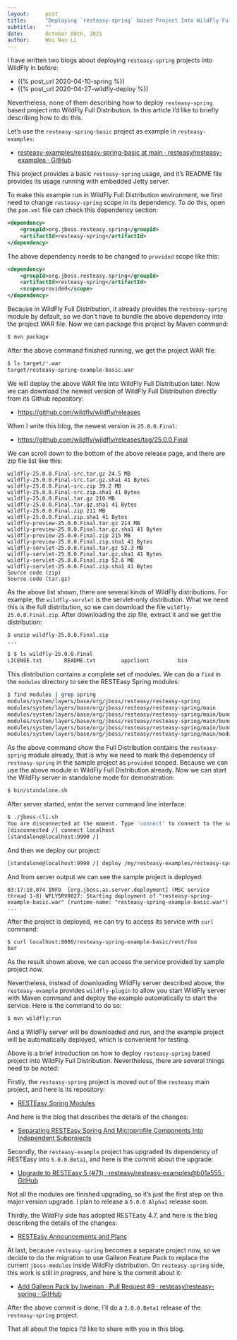 ```yaml
---
layout:     post
title:      "Deploying `resteasy-spring` based Project Into WildFly Full Distribution"
subtitle:   ""
date:       October 08th, 2021
author:     Wei Nan Li
---
```


I have written two blogs about deploying `resteasy-spring` projects into WildFly in before:

- ({% post_url 2020-04-10-spring %})
- ({% post_url 2020-04-27-wildfly-deploy %})

Nevertheless, none of them describing how to deploy `resteasy-spring` based project into WildFly Full Distribution. In this article I’d like to briefly describing how to do this.

Let’s use the `resteasy-spring-basic` project as example in `resteasy-examples`:

- [resteasy-examples/resteasy-spring-basic at main · resteasy/resteasy-examples · GitHub](https://github.com/resteasy/resteasy-examples/tree/main/resteasy-spring-basic)

This project provides a basic `resteasy-spring` usage, and it’s README file provides its usage running with embedded Jetty server.

To make this example run in WildFly Full Distribution environment, we first need to change `resteasy-spring` scope in its dependency. To do this, open the `pom.xml` file can check this dependency section:

```xml
<dependency>
    <groupId>org.jboss.resteasy.spring</groupId>
    <artifactId>resteasy-spring</artifactId>
</dependency>
```

The above dependency needs to be changed to `provided` scope like this:

```xml
<dependency>
    <groupId>org.jboss.resteasy.spring</groupId>
    <artifactId>resteasy-spring</artifactId>
    <scope>provided</scope>
</dependency>
```

Because in WildFly Full Distribution, it already provides the `resteasy-spring` module by default, so we don’t have to bundle the above dependency into the project WAR file. Now we can package this project by Maven command:

```bash
$ mvn package
```

After the above command finished running, we get the project WAR file:

```bash
$ ls target/*.war
target/resteasy-spring-example-basic.war
```

We will deploy the above WAR file into WildFly Full Distribution later. Now we can download the newest version of WildFly Full Distribution directly from its Github repository:

- https://github.com/wildfly/wildfly/releases

When I write this blog, the newest version is `25.0.0.Final`:

- https://github.com/wildfly/wildfly/releases/tag/25.0.0.Final

We can scroll down to the bottom of the above release page, and there are zip file list like this:

```
wildfly-25.0.0.Final-src.tar.gz 24.5 MB
wildfly-25.0.0.Final-src.tar.gz.sha1 41 Bytes
wildfly-25.0.0.Final-src.zip 39.2 MB
wildfly-25.0.0.Final-src.zip.sha1 41 Bytes
wildfly-25.0.0.Final.tar.gz 210 MB
wildfly-25.0.0.Final.tar.gz.sha1 41 Bytes
wildfly-25.0.0.Final.zip 211 MB
wildfly-25.0.0.Final.zip.sha1 41 Bytes
wildfly-preview-25.0.0.Final.tar.gz 214 MB
wildfly-preview-25.0.0.Final.tar.gz.sha1 41 Bytes
wildfly-preview-25.0.0.Final.zip 215 MB
wildfly-preview-25.0.0.Final.zip.sha1 41 Bytes
wildfly-servlet-25.0.0.Final.tar.gz 52.3 MB
wildfly-servlet-25.0.0.Final.tar.gz.sha1 41 Bytes
wildfly-servlet-25.0.0.Final.zip 52.6 MB
wildfly-servlet-25.0.0.Final.zip.sha1 41 Bytes
Source code (zip)
Source code (tar.gz)
```

As the above list shown, there are several kinds of WildFly distributions. For example, the `wildfly-servlet` is the servlet-only distribution. What we need this is the full distribution, so we can download the file `wildfly-25.0.0.Final.zip`. After downloading the zip file, extract it and we get the distribution:

```bash
$ unzip wildfly-25.0.0.Final.zip
...
```

```bash
$ $ ls wildfly-25.0.0.Final
LICENSE.txt       README.txt        appclient         bin               copyright.txt     docs              domain            jboss-modules.jar modules           standalone        welcome-content
```

This distribution contains a complete set of modules. We can do a `find` in the `modules` directory to see the RESTEasy Spring modules:

```bash
$ find modules | grep spring
modules/system/layers/base/org/jboss/resteasy/resteasy-spring
modules/system/layers/base/org/jboss/resteasy/resteasy-spring/main
modules/system/layers/base/org/jboss/resteasy/resteasy-spring/main/bundled
modules/system/layers/base/org/jboss/resteasy/resteasy-spring/main/bundled/resteasy-spring-jar
modules/system/layers/base/org/jboss/resteasy/resteasy-spring/main/bundled/resteasy-spring-jar/resteasy-spring-4.7.2.Final.jar
modules/system/layers/base/org/jboss/resteasy/resteasy-spring/main/module.xml
```

As the above command show the Full Distribution contains the `resteasy-spring` module already, that is why we need to mark the dependency of `resteasy-spring` in the sample project as `provided` scoped. Because we can use the above module in WildFly Full Distribution already. Now we can start the WildFly server in standalone mode for demonstration:

```bash
$ bin/standalone.sh
```

After server started, enter the server command line interface:

```bash
$ ./jboss-cli.sh
You are disconnected at the moment. Type 'connect' to connect to the server or 'help' for the list of supported commands.
[disconnected /] connect localhost
[standalone@localhost:9990 /]
```

And then we deploy our project:

```bash
[standalone@localhost:9990 /] deploy /my/resteasy-examples/resteasy-spring-basic/target/resteasy-spring-example-basic.war
```

And from server output we can see the sample project is deployed:

```
03:17:18,074 INFO  [org.jboss.as.server.deployment] (MSC service thread 1-8) WFLYSRV0027: Starting deployment of "resteasy-spring-example-basic.war" (runtime-name: "resteasy-spring-example-basic.war")
...
```

After the project is deployed, we can try to access its service with `curl` command:

```bash
$ curl localhost:8080/resteasy-spring-example-basic/rest/foo 
bar
```

As the result shown above, we can access the service provided by sample project now.

Nevertheless, instead of downloading WildFly server described above, the `resteasy-example` provides `wildfly-plugin` to allow you start WildFly server with Maven command and deploy the example automatically to start the service. Here is the command to do so:

```bash
$ mvn wildfly:run
```

And a WildFly server will be downloaded and run, and the example project will be automatically deployed, which is convenient for testing.

Above is a brief introduction on how to deploy `resteasy-spring` based project into WildFly Full Distribution. Nevertheless, there are several things need to be noted:

Firstly, the `resteasy-spring` project is moved out of the `resteasy` main project, and here is its repository:

- [RESTEasy Spring Modules](https://github.com/resteasy/resteasy-spring)

And here is the blog that describes the details of the changes:

- [Separating RESTEasy Spring And Microprofile Components Into Independent Subprojects](https://resteasy.github.io/2021/07/29/separate-spring-and-microprofile/)

Secondly, the `resteasy-example` project has upgraded its dependency of RESTEasy into `5.0.0.Beta1`, and here is the commit about the upgrade:

- [Upgrade to RESTEasy 5 (#71) · resteasy/resteasy-examples@b01a555 · GitHub](https://github.com/resteasy/resteasy-examples/commit/b01a5558d6629d5539e26b0cf3a2dce1061ef4d1)

Not all the modules are finished upgrading, so it’s just the first step on this major version upgrade. I plan to release a `5.0.0.Alpha1` release soon.

Thirdly, the WildFly side has adopted RESTEasy 4.7, and here is the blog describing the details of the changes:

- [RESTEasy Announcements and Plans](https://resteasy.github.io/2021/09/23/announcements-and-releases/)

At last, because `resteasy-spring` becomes a separate project now, so we decide to do the migration to use Galleon Feature Pack to replace the current `jboss-modules` inside WildFly distribution. On `resteasy-spring` side, this work is still in progress, and here is the commit about it:

- [Add Galleon Pack by liweinan · Pull Request #9 · resteasy/resteasy-spring · GitHub](https://github.com/resteasy/resteasy-spring/pull/9)

After the above commit is done, I’ll do a `2.0.0.Beta1` release of the `resteasy-spring` project.

That all about the topics I’d like to share with you in this blog.
